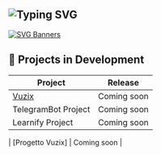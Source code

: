 ## ![Typing SVG](https://readme-typing-svg.demolab.com?font=Fira+Code&pause=400&color=ffffff&background=00000000&width=450&lines=Hi,+I'm+a+Developer;Hi,+I'm+an+Entrepreneur;Hi,+I'm+an+Innovator)

[![SVG Banners](https://svg-banners.vercel.app/api?type=luminance&text1=DavidMBK%20✦&width=800&height=400)](https://github.com/Akshay090/svg-banners)


## 🚀 Projects in Development

| Project              | Release      |
|----------------------|--------------|
| [Vuzix]()        | Coming soon  |
| TelegramBot Project  | Coming soon  |
| Learnify Project     | Coming soon  |



| [Progetto Vuzix] | Coming soon |
